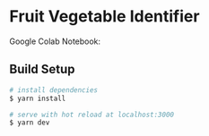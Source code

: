 # Fruit Vegetable Identifier

Google Colab Notebook: 

## Build Setup

```bash
# install dependencies
$ yarn install

# serve with hot reload at localhost:3000
$ yarn dev
```
